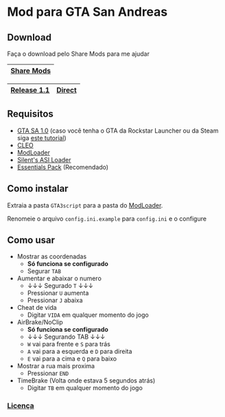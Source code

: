 # Mod para GTA San Andreas

## Download

Faça o download pelo Share Mods para me ajudar

| [Share Mods][sharemods] |
|-------------------------|

| [Release 1.1][release] | [Direct][direct] |
|------------------------|------------------|

## Requisitos

- [GTA SA 1.0](https://miscellaneous-c.blogspot.com/2016/04/crack-gta-sa-v10-us-hoodlum-no-cd-fixed.html) (caso você tenha o GTA da Rockstar Launcher ou da Steam siga [este tutorial](https://www.mixmods.com.br/2014/11/primeiros-passos-para-montar-um-gta.html#Downgrade))
- [CLEO](https://www.mixmods.com.br/2014/02/Livraria-CLEO.html)
- [ModLoader](https://www.mixmods.com.br/2015/01/SA-Modloader.html)
- [Silent's ASI Loader](https://www.mixmods.com.br/2013/02/silent-asi-loader.html)
- [Essentials Pack](https://www.mixmods.com.br/2019/08/Essentials.html) (Recomendado)

## Como instalar

Extraia a pasta `GTA3script` para a pasta do [ModLoader][modloader].

Renomeie o arquivo `config.ini.example` para `config.ini` e o configure

## Como usar

- Mostrar as coordenadas
   - **Só funciona se configurado**
   - Segurar `TAB`
- Aumentar e abaixar o numero
   - ↓↓↓ Segurado `T` ↓↓↓
   - Pressionar `U` aumenta
   - Pressionar `J` abaixa
- Cheat de vida
   - Digitar `VIDA` em qualquer momento do jogo
- AirBrake/NoClip
   - **Só funciona se configurado**
   - ↓↓↓ Segurando TAB ↓↓↓
   - `W` vai para frente e `S` para trás
   - `A` vai para a esquerda e `D` para direita
   - `E` vai para a cima e `Q` para baixo
- Mostrar a rua mais proxima
   - Pressionar `END`
- TimeBrake (Volta onde estava 5 segundos atrás)
   - Digitar `TB` em qualquer momento do jogo

### [**Licença**][license]

<!-- Links -->
[release]: https://github.com/abysmal26/gta3script/releases/tag/v1.1
[direct]: https://github.com/abysmal26/gta3script/releases/download/v1.1/GTA3script.7z
[sharemods]: https://sharemods.com/mdzgb77kqnmh/GTA3script.7z.html
[license]: https://abysmal.is-a.dev/mit-license
[modloader]: https://www.mixmods.com.br/2018/01/modloader